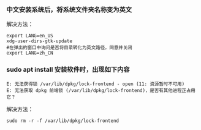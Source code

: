 ### 中文安装系统后，将系统文件夹名称变为英文
解决方法：
```shell
export LANG=en_US
xdg-user-dirs-gtk-update
#在弹出的窗口中询问是否将目录转化为英文路径，同意并关闭
export LANG=zh_CN
```

 ### sudo apt install 安装软件时，出现如下内容
```shell 
E: 无法获得锁 /var/lib/dpkg/lock-frontend - open (11: 资源暂时不可用)
E: 无法获取 dpkg 前端锁 (/var/lib/dpkg/lock-frontend)，是否有其他进程正占用它？
```
解决方法：
```shell 
sudo rm -r -f /var/lib/dpkg/lock-frontend
```
